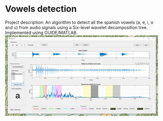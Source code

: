 # Vowels detection
Project description: An algorithm to detect all the spanish vowels (a, e, i, o and u) from audio signals using a Six-level wavelet decomposition tree. Implemented using GUIDE/MATLAB.
![GUIDE Preview](vowel.jpg "GUIDE Preview")

